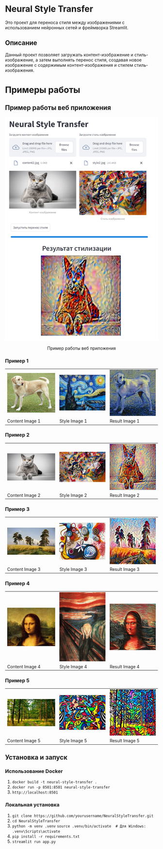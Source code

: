 # Neural Style Transfer

Это проект для переноса стиля между изображениями с использованием нейронных сетей и фреймворка Streamlit.

## Описание

Данный проект позволяет загружать контент-изображение и стиль-изображение, а затем выполнять перенос стиля, создавая новое изображение с содержимым контент-изображения и стилем стиль-изображения.

# Примеры работы

## Пример работы веб приложения

<p align="center">
  <img src="data/ex.png" alt="Пример работы веб приложения" width="600"/>
</p>
<p align="center">Пример работы веб приложения</p>


### Пример 1

<table>
  <tr>
    <td><img src="data/content_images/content1.jpg" alt="Content Image 1" width="300"/></td>
    <td><img src="data/style_images/style1.jpg" alt="Style Image 1" width="300"/></td>
    <td><img src="data/result1.jpg" alt="Result Image 1" width="300"/></td>
  </tr>
  <tr>
    <td>Content Image 1</td>
    <td>Style Image 1</td>
    <td>Result Image 1</td>
  </tr>
</table>

### Пример 2

<table>
  <tr>
    <td><img src="data/content_images/content2.jpg" alt="Content Image 2" width="300"/></td>
    <td><img src="data/style_images/style2.jpg" alt="Style Image 2" width="300"/></td>
    <td><img src="data/result2.jpg" alt="Result Image 2" width="300"/></td>
  </tr>
  <tr>
    <td>Content Image 2</td>
    <td>Style Image 2</td>
    <td>Result Image 2</td>
  </tr>
</table>

### Пример 3

<table>
  <tr>
    <td><img src="data/content_images/content3.jpg" alt="Content Image 3" width="300"/></td>
    <td><img src="data/style_images/style3.jpg" alt="Style Image 3" width="300"/></td>
    <td><img src="data/result3.jpg" alt="Result Image 3" width="300"/></td>
  </tr>
  <tr>
    <td>Content Image 3</td>
    <td>Style Image 3</td>
    <td>Result Image 3</td>
  </tr>
</table>

### Пример 4

<table>
  <tr>
    <td><img src="data/content_images/content4.jpg" alt="Content Image 4" width="300"/></td>
    <td><img src="data/style_images/style4.jpg" alt="Style Image 4" width="300"/></td>
    <td><img src="data/result4.jpg" alt="Result Image 4" width="300"/></td>
  </tr>
  <tr>
    <td>Content Image 4</td>
    <td>Style Image 4</td>
    <td>Result Image 4</td>
  </tr>
</table>

### Пример 5

<table>
  <tr>
    <td><img src="data/content_images/content5.jpg" alt="Content Image 5" width="300"/></td>
    <td><img src="data/style_images/style5.jpg" alt="Style Image 5" width="300"/></td>
    <td><img src="data/result5.jpg" alt="Result Image 5" width="300"/></td>
  </tr>
  <tr>
    <td>Content Image 5</td>
    <td>Style Image 5</td>
    <td>Result Image 5</td>
  </tr>
</table>


## Установка и запуск

### Использование Docker

1. ```docker build -t neural-style-transfer .```
2. ```docker run -p 8501:8501 neural-style-transfer```
3. ```http://localhost:8501```

### Локальная установка

1. ```git clone https://github.com/yourusername/NeuralStyleTransfer.git```
2. ```cd NeuralStyleTransfer```
3. ```python -m venv .venv```
   ```source .venv/bin/activate  # Для Windows: .venv\Scripts\activate```
4. ```pip install -r requirements.txt```
5. ```streamlit run app.py```
